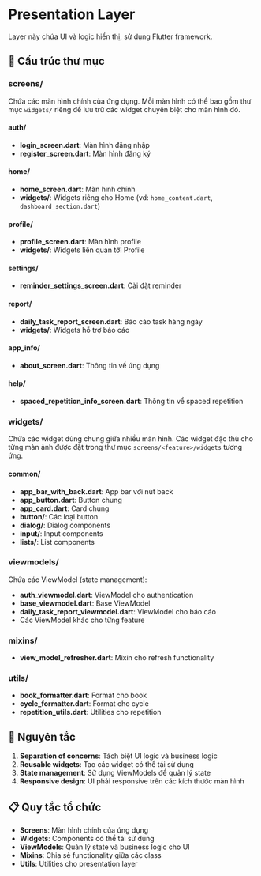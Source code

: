 # Presentation Layer

Layer này chứa UI và logic hiển thị, sử dụng Flutter framework.

## 📁 Cấu trúc thư mục

### screens/
Chứa các màn hình chính của ứng dụng. Mỗi màn hình có thể bao gồm thư mục `widgets/`
riêng để lưu trữ các widget chuyên biệt cho màn hình đó.

#### auth/
- **login_screen.dart**: Màn hình đăng nhập
- **register_screen.dart**: Màn hình đăng ký

#### home/
- **home_screen.dart**: Màn hình chính
- **widgets/**: Widgets riêng cho Home (vd: `home_content.dart`, `dashboard_section.dart`)

#### profile/
- **profile_screen.dart**: Màn hình profile
- **widgets/**: Widgets liên quan tới Profile

#### settings/
- **reminder_settings_screen.dart**: Cài đặt reminder

#### report/
- **daily_task_report_screen.dart**: Báo cáo task hàng ngày
- **widgets/**: Widgets hỗ trợ báo cáo

#### app_info/
- **about_screen.dart**: Thông tin về ứng dụng

#### help/
- **spaced_repetition_info_screen.dart**: Thông tin về spaced repetition

### widgets/
Chứa các widget dùng chung giữa nhiều màn hình. Các widget đặc thù cho từng màn
ảnh được đặt trong thư mục `screens/<feature>/widgets` tương ứng.

#### common/
- **app_bar_with_back.dart**: App bar với nút back
- **app_button.dart**: Button chung
- **app_card.dart**: Card chung
- **button/**: Các loại button
- **dialog/**: Dialog components
- **input/**: Input components
- **lists/**: List components

### viewmodels/
Chứa các ViewModel (state management):
- **auth_viewmodel.dart**: ViewModel cho authentication
- **base_viewmodel.dart**: Base ViewModel
- **daily_task_report_viewmodel.dart**: ViewModel cho báo cáo
- Các ViewModel khác cho từng feature

### mixins/
- **view_model_refresher.dart**: Mixin cho refresh functionality

### utils/
- **book_formatter.dart**: Format cho book
- **cycle_formatter.dart**: Format cho cycle
- **repetition_utils.dart**: Utilities cho repetition

## 🔧 Nguyên tắc

1. **Separation of concerns**: Tách biệt UI logic và business logic
2. **Reusable widgets**: Tạo các widget có thể tái sử dụng
3. **State management**: Sử dụng ViewModels để quản lý state
4. **Responsive design**: UI phải responsive trên các kích thước màn hình

## 📋 Quy tắc tổ chức

- **Screens**: Màn hình chính của ứng dụng
- **Widgets**: Components có thể tái sử dụng
- **ViewModels**: Quản lý state và business logic cho UI
- **Mixins**: Chia sẻ functionality giữa các class
- **Utils**: Utilities cho presentation layer
